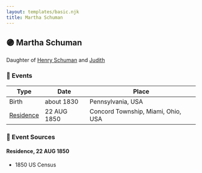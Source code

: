 ```yaml
---
layout: templates/basic.njk
title: Martha Schuman
---
```

## 🟣 Martha Schuman

Daughter of [Henry Schuman](/people/6/6084048) and [Judith ](/people/9/94900602)

### 📆 Events

Type | Date | Place
------ | ------ | ------
Birth | about 1830 | Pennsylvania, USA
[Residence](#event-254f55e2-3754-4936-9876-ee7ba4594ac2) | 22 AUG 1850 | Concord Township, Miami, Ohio, USA

### 📰 Event Sources

#### <a id="event-254f55e2-3754-4936-9876-ee7ba4594ac2"></a> Residence, 22 AUG 1850
* 1850 US Census
